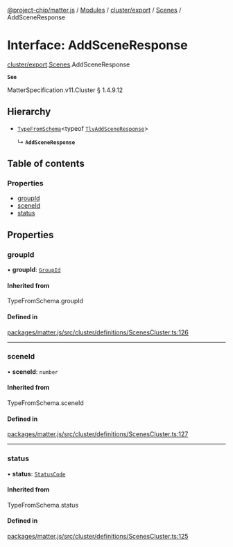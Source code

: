 [@project-chip/matter.js](../README.md) / [Modules](../modules.md) / [cluster/export](../modules/cluster_export.md) / [Scenes](../modules/cluster_export.Scenes.md) / AddSceneResponse

# Interface: AddSceneResponse

[cluster/export](../modules/cluster_export.md).[Scenes](../modules/cluster_export.Scenes.md).AddSceneResponse

**`See`**

MatterSpecification.v11.Cluster § 1.4.9.12

## Hierarchy

- [`TypeFromSchema`](../modules/tlv_export.md#typefromschema)\<typeof [`TlvAddSceneResponse`](../modules/cluster_export.Scenes.md#tlvaddsceneresponse)\>

  ↳ **`AddSceneResponse`**

## Table of contents

### Properties

- [groupId](cluster_export.Scenes.AddSceneResponse.md#groupid)
- [sceneId](cluster_export.Scenes.AddSceneResponse.md#sceneid)
- [status](cluster_export.Scenes.AddSceneResponse.md#status)

## Properties

### groupId

• **groupId**: [`GroupId`](../modules/datatype_export.md#groupid)

#### Inherited from

TypeFromSchema.groupId

#### Defined in

[packages/matter.js/src/cluster/definitions/ScenesCluster.ts:126](https://github.com/project-chip/matter.js/blob/0c058ae17fdba4c0b89b8b13c309011d51782299/packages/matter.js/src/cluster/definitions/ScenesCluster.ts#L126)

___

### sceneId

• **sceneId**: `number`

#### Inherited from

TypeFromSchema.sceneId

#### Defined in

[packages/matter.js/src/cluster/definitions/ScenesCluster.ts:127](https://github.com/project-chip/matter.js/blob/0c058ae17fdba4c0b89b8b13c309011d51782299/packages/matter.js/src/cluster/definitions/ScenesCluster.ts#L127)

___

### status

• **status**: [`StatusCode`](../enums/protocol_interaction_export.StatusCode.md)

#### Inherited from

TypeFromSchema.status

#### Defined in

[packages/matter.js/src/cluster/definitions/ScenesCluster.ts:125](https://github.com/project-chip/matter.js/blob/0c058ae17fdba4c0b89b8b13c309011d51782299/packages/matter.js/src/cluster/definitions/ScenesCluster.ts#L125)
